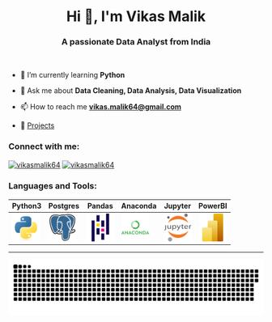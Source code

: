 <h1 align="center">Hi 👋, I'm Vikas Malik</h1>
<h3 align="center">A passionate Data Analyst from India</h3>

<div id="header" align="left">
  <img src="https://komarev.com/ghpvc/?username=Vikasmalik64&style=for-the-badge&color=orange" alt=""/>

- 🌱 I’m currently learning **Python**

- 💬 Ask me about **Data Cleaning, Data Analysis, Data Visualization**

- 📫 How to reach me **vikas.malik64@gmail.com**

- 📝 [Projects](https://github.com/VikasMalik64?tab=repositories)

<h3 align="left">Connect with me:</h3>
<p align="left">
<a href="https://linkedin.com/in/vikasmalik64" target="blank"><img align="center" src="https://cdn.jsdelivr.net/npm/simple-icons@3.0.1/icons/linkedin.svg" alt="vikasmalik64" height="30" width="40" /></a>
<a href="https://instagram.com/vikas.malik64" target="blank"><img align="center" src="https://cdn.jsdelivr.net/npm/simple-icons@3.0.1/icons/instagram.svg" alt="vikasmalik64" height="30" width="40" /></a>
</p>

<h3 align="left">Languages and Tools:</h3>
<p align="left"> 
 
| Python3 | Postgres | Pandas | Anaconda | Jupyter | PowerBI |
|----------|----------|----------|----------|----------|----------|
|  <img src="https://github.com/devicons/devicon/blob/master/icons/python/python-original.svg" title="Python"  alt="Python" width="55" height="55"/> |  <img src="https://github.com/devicons/devicon/blob/master/icons/postgresql/postgresql-original.svg" title="pg" alt="pg" width="55" height="55"/> |  <img src="https://github.com/devicons/devicon/blob/master/icons/pandas/pandas-original.svg" title="Pandas" alt="Pandas" width="55" height="55"/> |<img src="https://github.com/devicons/devicon/blob/master/icons/anaconda/anaconda-original-wordmark.svg" title="Anaconda" alt="Anaconda" width="55" height="55"/>|<img src="https://github.com/devicons/devicon/blob/master/icons/jupyter/jupyter-original-wordmark.svg" title="Jupiter" alt="Jupiter" width="55" height="55"/>|<img src="https://github.com/VikasMalik64/Images/blob/8e89556ac85053127d8b43257f3be65f837781f6/Credit%20Card%20Financial%20Report/New_Power_BI_Logo.svg%20(1).png" title="PowerBI" alt="PowerBI" width="55" height="55"/>|


</div>

---

<p align="center">
 <img width="1000" src="Assets/github-snake.svg" alt="snake"/>
</p>
